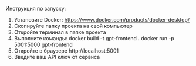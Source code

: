 Инструкция по запуску:

1. Установите Docker: https://www.docker.com/products/docker-desktop/
2. Скопируйте папку проекта на свой компьютер
3. Откройте терминал в папке проекта
4. Выполните команды:
   docker build -t gpt-frontend .
   docker run -p 5001:5000 gpt-frontend
5. Откройте в браузере http://localhost:5001
6. Введите ваш API ключ от сервиса